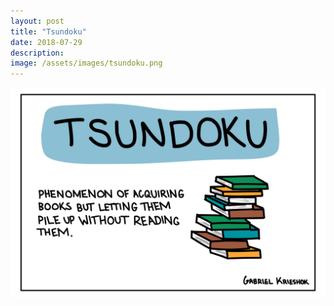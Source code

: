 ```yaml
---
layout: post
title: "Tsundoku"
date: 2018-07-29
description: 
image: /assets/images/tsundoku.png
---
```


![Tsundoku](/assets/images/tsundoku.png)